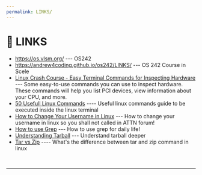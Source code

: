 ```yaml
---
permalink: LINKS/
---
```

# 🔗 LINKS

* <https://os.vlsm.org/> --- OS242
* https://andrew4coding.github.io/os242/LINKS/ --- OS 242 Course in Scele
* [Linux Crash Course - Easy Terminal Commands for Inspecting Hardware](https://youtu.be/oGyJr-iUwt8?si=59V2boc0XfmlFekg) --- 
Some easy-to-use commands you can use to inspect hardware. 
These commands will help you list PCI devices, view information about your CPU, and more.
* [50 Usefull Linux Commands](https://www.digitalocean.com/community/tutorials/linux-commands) ---- Useful linux commands guide to be executed inside the linux terminal
* [How to Change Your Username in Linux](https://www.scaler.com/topics/how-to-change-username-in-linux/) --- How to change your username in linux so you shall not called in ATTN forum!
* [How to use Grep](https://www.geeksforgeeks.org/grep-command-in-unixlinux/) --- How to use grep for daily life!
* [Understanding Tarball](https://www.cyberciti.biz/faq/how-to-tar-a-file-in-linux-using-command-line/) --- Understand tarball deeper
* [Tar vs Zip](https://stackoverflow.com/questions/10540935/what-is-the-difference-between-tar-and-zip) ---- What's the difference between tar and zip command in linux

<br>
<hr>

